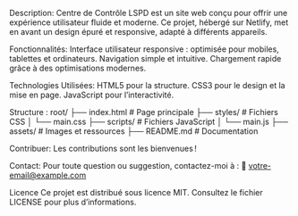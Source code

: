 Description:
Centre de Contrôle LSPD est un site web conçu pour offrir une expérience utilisateur fluide et moderne. Ce projet, hébergé sur Netlify, met en avant un design épuré et responsive, adapté à différents appareils.


Fonctionnalités:
Interface utilisateur responsive : optimisée pour mobiles, tablettes et ordinateurs.
Navigation simple et intuitive.
Chargement rapide grâce à des optimisations modernes.


Technologies Utilisées:
HTML5 pour la structure.
CSS3 pour le design et la mise en page.
JavaScript pour l’interactivité.


Structure :
root/
├── index.html         # Page principale
├── styles/            # Fichiers CSS
│   └── main.css
├── scripts/           # Fichiers JavaScript
│   └── main.js
├── assets/            # Images et ressources
├── README.md          # Documentation


Contribuer:
Les contributions sont les bienvenues !


Contact:
Pour toute question ou suggestion, contactez-moi à :
📧 votre-email@example.com


Licence
Ce projet est distribué sous licence MIT. Consultez le fichier LICENSE pour plus d’informations.
